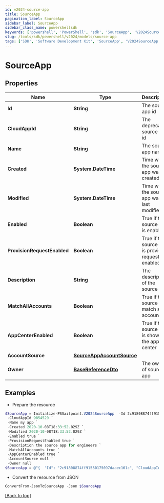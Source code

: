 ```yaml
---
id: v2024-source-app
title: SourceApp
pagination_label: SourceApp
sidebar_label: SourceApp
sidebar_class_name: powershellsdk
keywords: ['powershell', 'PowerShell', 'sdk', 'SourceApp', 'V2024SourceApp'] 
slug: /tools/sdk/powershell/v2024/models/source-app
tags: ['SDK', 'Software Development Kit', 'SourceApp', 'V2024SourceApp']
---
```



# SourceApp

## Properties

Name | Type | Description | Notes
------------ | ------------- | ------------- | -------------
**Id** | **String** | The source app id | [optional] 
**CloudAppId** | **String** | The deprecated source app id | [optional] 
**Name** | **String** | The source app name | [optional] 
**Created** | **System.DateTime** | Time when the source app was created | [optional] 
**Modified** | **System.DateTime** | Time when the source app was last modified | [optional] 
**Enabled** | **Boolean** | True if the source app is enabled | [optional] [default to $false]
**ProvisionRequestEnabled** | **Boolean** | True if the source app is provision request enabled | [optional] [default to $false]
**Description** | **String** | The description of the source app | [optional] 
**MatchAllAccounts** | **Boolean** | True if the source app match all accounts | [optional] [default to $false]
**AppCenterEnabled** | **Boolean** | True if the source app is shown in the app center | [optional] [default to $true]
**AccountSource** | [**SourceAppAccountSource**](source-app-account-source) |  | [optional] 
**Owner** | [**BaseReferenceDto**](base-reference-dto) | The owner of source app | [optional] 

## Examples

- Prepare the resource
```powershell
$SourceApp = Initialize-PSSailpoint.V2024SourceApp  -Id 2c91808874ff91550175097daaec161c `
 -CloudAppId 9854520 `
 -Name my app `
 -Created 2020-10-08T18:33:52.029Z `
 -Modified 2020-10-08T18:33:52.029Z `
 -Enabled true `
 -ProvisionRequestEnabled true `
 -Description the source app for engineers `
 -MatchAllAccounts true `
 -AppCenterEnabled true `
 -AccountSource null `
 -Owner null
$SourceApp = @"{  "Id": "2c91808874ff91550175097daaec161c", "CloudAppId": "9854520", "Name": "my app", "Created": "2020-10-08T18:33:52.029Z", "Modified": "2020-10-08T18:33:52.029Z", "Enabled": true, "ProvisionRequestEnabled": true, "Description": "the source app for engineers", "MatchAllAccounts": true, "AppCenterEnabled": true, "AccountSource": null, "Owner": null }"@
```

- Convert the resource from JSON
```powershell
ConvertFrom-JsonToSourceApp -Json $SourceApp
```


[[Back to top]](#) 

